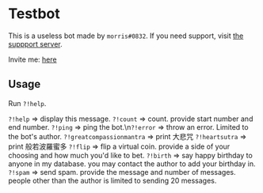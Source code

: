 # Testbot

This is a useless bot made by `morris#0832`. If you need support, visit [the suppport server](https://discord.gg/9hRanxP3z7). 

Invite me: [here](https://discord.com/api/oauth2/authorize?client_id=979252382137458688&permissions=8&scope=bot)

## Usage

Run `?!help`.

`?!help` => display this message.
`?!count` => count. provide start number and end number.
`?!ping` => ping the bot.\n`?!error` => throw an error. Limited to the bot's author. 
`?!greatcompassionmantra` => print 大悲咒
`?!heartsutra` => print 般若波羅蜜多
`?!flip` => flip a virtual coin. provide a side of your choosing and how much you'd like to bet. 
`?!birth` => say happy birthday to anyone in my database. you may contact the author to add your birthday in.
`?!spam` => send spam. provide the message and number of messages. people other than the author is limited to sending 20 messages.
